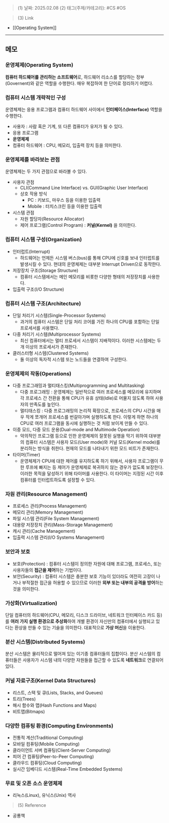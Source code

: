 >(1) 날짜: 2025.02.08
>(2) 태그(주제/카테고리): #CS #OS  

>(3) Link
- [[Operating System]]
---

## 메모
### 운영체제(Operating System)
**컴퓨터 하드웨어를 관리하는 소프트웨어**로, 하드웨어 리소스를 할당하는 정부(Governent)와 같은 역할을 수행한다. 매우 복잡하여 한 단어로 정리하기 어렵다.

### 컴퓨터 시스템 개략적인 구성
운영체제는 응용 프로그램과 컴퓨터 하드웨어 사이에서 **인터페이스(Interface)** 역할을 수행한다.
- 사용자 : 사람 혹은 기계, 또 다른 컴퓨터가 유저가 될 수 있다.
- 응용 프로그램
- **운영체제**
- 컴퓨터 하드웨어 : CPU, 메모리, 입출력 장치 등을 의미한다.

### 운영체제를 바라보는 관점
운영체제는 두 가지 관점으로 바라볼 수 있다.
- 사용자 관점
	- CLI(Command Line Interface) vs. GUI(Graphic User Interface)
	- 상호 작용 방식
		- PC : 키보드, 마우스 등을 이용한 입출력
		- Mobile : 터치스크린 등을 이용한 입출력
- 시스템 관점
	- 자원 할당자(Resource Allocator)
	- 제어 프로그램(Control Program) : **커널(Kernel)** 을 의미한다.

### 컴퓨터 시스템 구성(Organization)
- 인터럽트(Interrupt)
	- 하드웨어는 언제든 시스템 버스(bus)를 통해 CPU에 신호를 보내 인터럽트를 발생시킬 수 있다. 현대의 운영체제는 대부분 Interrupt Driven으로 동작한다.
- 저장장치 구조(Storage Structure)
	- 컴퓨터 시스템에서는 메인 메모리를 비롯한 다양한 형태의 저장장치를 사용한다.
- 입출력 구조(I/O Structure)

### 컴퓨터 시스템 구조(Architecture)
- 단일 처리기 시스템(Single-Processor Systems)
	- 과거의 컴퓨터 시스템은 단일 처리 코어를 가진 하나의 CPU를 포함하는 단일 프로세서를 사용했다.
- 다중 처리기 시스템(Multiprocessor Systems)
	- 최신 컴퓨터에서는 멀티 프로세서 시스템이 지배적이다. 이러한 시스템에는 두 개 이상의 프로세서가 존재한다.
- 클러스터형 시스템(Clustered Systems)
	- 둘 이상의 독자적 시스템 또는 노드들을 연결하여 구성한다.

### 운영체제의 작동(Operations)
- 다중 프로그래밍과 멀티태스킹(Multiprogramming and Multitasking)
	- 다중 프로그래밍 : 운영체제는 일반적으로 여러 프로세스를 메모리에 유지하며 각 프로세스 간 전환을 통해 CPU가 유휴 상태(Idle)로 머물지 않도록 하여 사용자의 만족도를 높인다.
	- 멀티태스킹 : 다중 프로그래밍의 논리적 확장으로, 프로세스의 CPU 시간을 매우 작게 쪼개어 프로세스를 번갈아가며 실행하도록 한다. 이렇게 하면 하나의 CPU로 여러 프로그램을 동시에 실행하는 것 처럼 보이게 만들 수 있다.
- 이중 모드, 다중 모드 운용(Dual-mode and Multimode Operation)
	- 악의적인 프로그램 등으로 인한 운영체제의 잘못된 실행을 막기 위하여 대부분의 컴퓨터 시스템은 사용자 모드(User mode)와 커널 모드(Kernel mode)를 분리하는 방식을 취한다. 현재의 모드를 나타내기 위한 모드 비트가 존재한다.
- 타이머(Timer)
	- 운영체제가 CPU에 대한 제어를 유지하도록 하기 위해서, 사용자 프로그램이 무한 루프에 빠지는 등 제어가 운영체제로 복귀하지 않는 경우가 없도록 보장한다. 이러한 목적을 달성하기 위해 타이머를 사용한다. 이 타이머는 지정된 시간 이후 컴퓨터를 인터럽트하도록 설정할 수 있다.

### 자원 관리(Resource Management)
- 프로세스 관리(Process Management)
- 메모리 관리(Memory Management)
- 파일 시스템 관리(File System Management)
- 대용량 저장장치 관리(Mass-Storage Management)
- 캐시 관리(Cache Management)
- 입출력 시스템 관리(I/O Systems Management)

### 보안과 보호
- 보호(Protection) : 컴퓨터 시스템이 정의한 자원에 대해 프로그램, 프로세스, 또는 사용자들의 **접근을 제어**하는 기법이다.
- 보안(Security) : 컴퓨터 시스템은 충분한 보호 기능이 있더라도 여전히 고장이 나거나 부적절한 접근을 허용할 수 있으므로 이러한 **외부 또는 내부의 공격을 방어**하는 것을 의미한다.

### 가상화(Virtualization)
단일 컴퓨터의 하드웨어(CPU, 메모리, 디스크 드라이브, 네트워크 인터페이스 카드 등)를 **여러 가지 실행 환경으로 추상화**하여 개별 환경이 자신만의 컴퓨터에서 실행되고 있다는 환상을 만들 수 있는 기술을 의미한다. 대표적으로 **가상 머신**을 이용한다.

### 분산 시스템(Distributed Systems)
분산 시스템은 물리적으로 떨어져 있는 이기종 컴퓨터들의 집합이다. 분산 시스템의 컴퓨터들은 사용자가 시스템 내의 다양한 자원들을 접근할 수 있도록 **네트워크**로 연결되어 있다.

### 커널 자료구조(Kernel Data Structures)
- 리스트, 스택 및 큐(Lists, Stacks, and Queues)
- 트리(Trees)
- 해시 함수와 맵(Hash Functions and Maps)
- 비트맵(Bitmaps)

### 다양한 컴퓨팅 환경(Computing Environments)
- 전통적 계산(Traditional Computing)
- 모바일 컴퓨팅(Mobile Computing)
- 클라이언트 서버 컴퓨팅(Client-Server Computing)
- 피어 간 컴퓨팅(Peer-to-Peer Computing)
- 클라우드 컴퓨팅(Cloud Computing)
- 실시간 임베디드 시스템(Real-Time Embedded Systems)

### 무료 및 오픈 소스 운영체제
- 리눅스(Linux), 유닉스(Unix) 역사


>(5) Reference
- 공룡책
